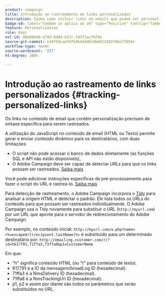 ```yaml
---
product: campaign
title: Introdução ao rastreamento de links personalizados
description: Saiba como incluir links em emails que podem ser personalizados e dar suporte ao rastreamento no Campaign
badge-v8: label="Também se aplica ao v8" type="Positive" tooltip="Também se aplica ao Campaign v8"
feature: Personalization
role: User
exl-id: d0e00b40-e7dd-4484-b37c-fd3f3ac70fda
source-git-commit: e34718caefdf5db4ddd61db601420274be77054e
workflow-type: tm+mt
source-wordcount: '227'
ht-degree: 100%

---
```


# Introdução ao rastreamento de links personalizados {#tracking-personalized-links}

Os links no conteúdo de email que contêm personalização precisam de sintaxe específica para serem rastreados.

A utilização do JavaScript no conteúdo de email (HTML ou Texto) permite gerar e enviar conteúdo dinâmico para os destinatários, com duas limitações:

* O script não pode acessar o banco de dados diretamente (as funções SQL e API não estão disponíveis),
* O Adobe Campaign deve ser capaz de detectar URLs para que os links possam ser rastreados. [Saiba mais](detecting-tracking-urls.md)

Você pode adicionar instruções específicas de pré-processamento para fazer o script do URL e rastreá-lo. [Saiba mais](pre-processing-instructions.md)

Para detecção de rastreamento, o Adobe Campaign incorpora o [Tidy](https://www.html-tidy.org/) para analisar a origem HTML e detectar o padrão. Ele lista todos os URLs do conteúdo para que possam ser rastreados individualmente. O Adobe Campaign usa o Tidy novamente para substituir o URL (`http://myurl.com`) por um URL que aponte para o servidor de redirecionamento do Adobe Campaign.

Por exemplo, no conteúdo inicial: `http://myurl.com/a.php?name=<%=escapeUrl(recipient.lastName)%>` é substituído para um determinado destinatário por: `http://emailing.customer.com/r/?id=h617791,71ffa3,71ffa8&p1=CustomerName`

Em que:

* &quot;h&quot; significa conteúdo HTML (ou &quot;t&quot; para conteúdo de texto).
* 617791 é a ID da mensagem/broadLog ID (hexadecimal).
* 71ffa3 é a NmsDelivery ID (hexadecimal).
* 71ffa8 é a NmsTrackingUrl ID (hexadecimal).
* p1, p2 e assim por diante são todos os parâmetros que serão substituídos no URL.
